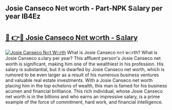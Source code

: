 ## Josie Canseco N𝚎t w𝚘rth - Part-NPK S𝚊lary per year lB4Ez

# <h2><a href="http://gc3mbch.nevu.top/?p=Josie+Canseco">🔗 👉🔴 Josie Canseco N𝚎t w𝚘rth - S𝚊lary</a></h2>

[![Josie Canseco N𝚎t W𝚘rth](https://i.imgur.com/Oavwk0R.jpeg)](http://gc3mbch.nevu.top/?p=Josie+Canseco)
What is Josie Canseco n𝚎t w𝚘rth? What is Josie Canseco s𝚊lary per year?
This affluent person's Josie Canseco net worth is significant, making him one of the wealthiest in his profession. His salary is substantial, but it is dwarfed by Josie Canseco net worth, which is rumored to be even larger as a result of his numerous business ventures and valuable real estate investments. With a Josie Canseco net worth placing him in the top echelons of wealth, this man is famed for his business acumen and financial brilliance. This rich individual, whose Josie Canseco net worth is in the billions and who earns an impressive salary, is a prime example of the force of commitment, hard work, and financial intelligence.
